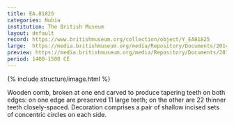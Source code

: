 ```yaml
---
title: EA.81825
categories: Nubia
institution: The British Museum
layout: default
record: https://www.britishmuseum.org/collection/object/Y_EA81825
large:  https://media.britishmuseum.org/media/Repository/Documents/2014_11/5_12/ee8b1102_6e85_4570_89d2_a3da00c681ee/mid_01195944_001.jpg
preview: https://media.britishmuseum.org/media/Repository/Documents/2014_11/5_12/ee8b1102_6e85_4570_89d2_a3da00c681ee/small_01195944_001.jpg
period: 1400-1500 CE
---
```

{% include structure/image.html %}

Wooden comb, broken at one end carved to produce tapering teeth on both edges: on one edge are preserved 11 large teeth; on the other are 22 thinner teeth closely-spaced. Decoration comprises a pair of shallow incised sets of concentric circles on each side.
